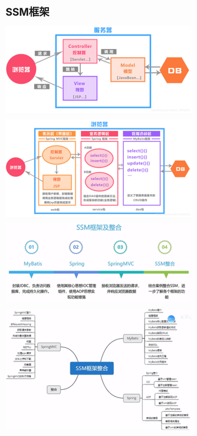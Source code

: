 # SSM框架

![](resources/2024-01-16-22-25-12.png)

![](resources/2024-01-16-22-24-42.png)

![](resources/2022-12-21-23-18-28.png)

![](resources/2022-12-21-23-19-38.png)
